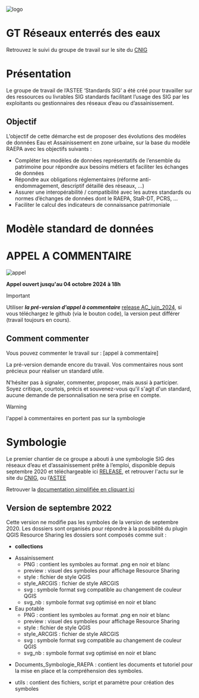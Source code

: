  ![logo](https://github.com/cnigfr/Reseaux-eaux/blob/main/Documentation/image_documentation/logo/logo.png "logo")

# GT Réseaux enterrés des eaux

Retrouvez le suivi du groupe de travail sur le site du [CNIG](http://cnig.gouv.fr/gt-reseaux-enterres-des-eaux-a23994.html)

# Présentation
Le groupe de travail de l’ASTEE ‘Standards SIG’ a été créé pour travailler sur des ressources ou livrables SIG standards facilitant l’usage des SIG par les exploitants ou gestionnaires des réseaux d’eau ou d’assainissement.

## Objectif
L’objectif de cette démarche est de proposer des évolutions des modèles de données Eau et Assainissement en zone urbaine, sur la base du modèle RAEPA avec les objectifs
suivants :
- Compléter les modèles de données représentatifs de l’ensemble du patrimoine pour répondre aux besoins métiers et faciliter les échanges de données
- Répondre aux obligations réglementaires (réforme anti-endommagement, descriptif détaillé des réseaux, …)
- Assurer une interopérabilité / compatibilité avec les autres standards ou normes d’échanges de données dont le RAEPA, StaR-DT, PCRS, …
- Faciliter le calcul des indicateurs de connaissance patrimoniale

# Modèle standard de données

# APPEL A COMMENTAIRE
![appel](https://github.com/cnigfr/Reseaux-eaux/blob/main/Documentation/image_documentation/logo/appel_commentaire.png)

**Appel ouvert jusqu'au 04 octobre 2024 à 18h**

> [!IMPORTANT]
> Utiliser **_la pré-version d'appel à commentaire_** [release AC_juin_2024](https://github.com/cnigfr/Reseaux-eaux/releases/tag/AC_juin_2024), si vous téléchargez le github (via le bouton code), la version peut différer (travail toujours en cours).

## Comment commenter
Vous pouvez commenter le travail sur  : [appel à commentaire]

La pré-version demande encore du travail. Vos commentaires nous sont précieux pour réaliser un standard utile.

N'hésiter pas à signaler, commenter, proposer, mais aussi à participer. Soyez critique, courtois, précis et souvenez-vous qu'il s'agit d'un standard, aucune demande de personnalisation ne sera prise en compte.

> [!WARNING]
> l'appel à commentaires en portent pas sur la symbologie


# Symbologie
Le premier chantier de ce groupe a abouti à une symbologie SIG des réseaux d’eau et d’assainissement prête à l’emploi, disponible depuis septembre 2020 et téléchargeable ici [RELEASE](https://github.com/cnigfr/Reseaux-eaux/releases/), et retrouver l'actu sur le site du [CNIG](http://cnig.gouv.fr/gt-reseaux-enterres-des-eaux-a23994.html), ou l’[ASTEE](https://www.astee.org/publications/symbologies-des-reseaux-deau-et-dassainissement-applicables-aux-systemes-dinformation-geographique-sig/)

Retrouver la [documentation simplifiée en cliquant ici](https://github.com/cnigfr/Reseaux-eaux/wiki)

## Version de septembre 2022
Cette version ne modifie pas les symboles de la version de septembre 2020.
Les dossiers sont organisés pour répondre à la possibilité du plugin QGIS Resource Sharing
les dossiers sont composés comme suit :

+ **collections**
 - Assainissement
    - PNG : contient les symboles au format .png en noir et blanc
    - preview : visuel des symboles pour affichage Resource Sharing
    - style : fichier de style QGIS
    - style_ARCGIS : fichier de style ARCGIS
    - svg : symbole format svg compatible au changement de couleur QGIS
    - svg_nb : symbole format svg optimisé en noir et blanc
 - Eau potable
    - PNG : contient les symboles au format .png en noir et blanc
    - preview : visuel des symboles pour affichage Resource Sharing
    - style : fichier de style QGIS
    - style_ARCGIS : fichier de style ARCGIS
    - svg : symbole format svg compatible au changement de couleur QGIS
    - svg_nb : symbole format svg optimisé en noir et blanc

+ Documents_Symbologie_RAEPA : contient les documents et tutoriel pour la mise en place et la compréhension des symboles.
 - utils : contient des fichiers, script et paramètre pour création des symboles

